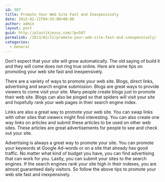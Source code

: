 ```yaml
---
id: 507
title: Promote Your Web Site Fast and Inexpensively
date: 2013-02-11T04:55:00+00:00
author: admin
layout: post
guid: http://plaztikjezuz.com/?p=507
permalink: /2013/02/11/promote-your-web-site-fast-and-inexpensively/
categories:
  - General
---
```

Don’t expect that your site will grow automatically. The old saying of build it and they will come does not ring true online. Here are some tips on promoting your web site fast and inexpensively.

There are a variety of ways to promote your web site. Blogs, direct links, advertising and search engine submission. Blogs are great ways to provide viewers to come visit your site. Many people create blogs just to promote their web site. Blogs can also be pinged so that spiders will visit your site and hopefully rank your web pages in their search engine index.

Links are also a great way to promote your web site. You can swap links with other sites that viewers might find interesting. You can also create one way links on articles and submit these articles to be used on other web sites. These articles are great advertisements for people to see and check out your site.

Advertising is always a great way to promote your site. You can promote your keywords at Google Ad-words or on a site that already has good traffic. No matter what kind of budget you have, you can find advertising that can work for you. Lastly, you can submit your sites to the search engines. If the search engines rank your site high in their indexes, you are almost guaranteed daily visitors. So follow the above tips to promote your web site fast and inexpensively.
